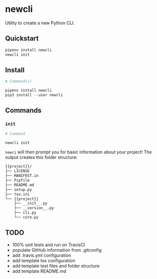 # newcli

Utility to create a new Python CLI.

## Quickstart

```python
pipenv install newcli
newcli init
```

## Install

```python
# Command(s)

pipenv install newcli
pip3 install --user newcli
```

## Commands

### `init`

```python
# Command

newcli init
```

`newci` will then prompt you for basic information about your project!
The output creates this folder structure:

```bash
{{project}}/
├── LICENSE
├── MANIFEST.in
├── Pipfile
├── README.md
├── setup.py
├── tox.ini
└── {{project}}
    ├── __init__.py
    ├── __version__.py
    ├── cli.py
    └── core.py
```

## TODO

-   100% unit tests and run on TravisCI
-   populate GitHub information from .gitconfig
-   add .travis.yml configuration
-   add template tox configuration
-   add template test files and folder structure
-   add template README.md
